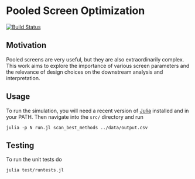 # Pooled Screen Optimization

[![Build Status](https://travis-ci.com/tlnagy/pooled-screen-optimization.svg?token=MCUYuFeh1dFnAvCDpb4q&branch=master)](https://travis-ci.com/tlnagy/pooled-screen-optimization)

## Motivation

Pooled screens are very useful, but they are also extraordinarily complex.
This work aims to explore the importance of various screen parameters and
the relevance of design choices on the downstream analysis and
interpretation. 

## Usage

To run the simulation, you will need a recent version of
[Julia](http://julialang.org) installed and in your PATH. Then navigate into
the `src/` directory and run

```
julia -p N run.jl scan_best_methods ../data/output.csv
```

## Testing

To run the unit tests do

```
julia test/runtests.jl
```
